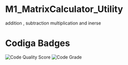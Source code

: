 # M1_MatrixCalculator_Utility
addition , subtraction multiplication and inerse


# Codiga Badges

![Code Quality Score](https://api.codiga.io/project/31369/score/svg)
![Code Grade](https://api.codiga.io/project/31369/status/svg)
